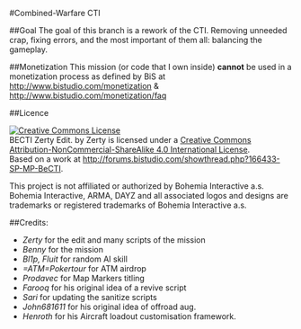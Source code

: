 #Combined-Warfare CTI

##Goal
The goal of this branch is a rework of the CTI. Removing unneeded crap, fixing errors, and the most important of them all: balancing the gameplay.

##Monetization
This mission (or code that I own inside) __cannot__ be used in a monetization process as defined by BiS at http://www.bistudio.com/monetization & http://www.bistudio.com/monetization/faq

##Licence

<a rel="license" href="http://creativecommons.org/licenses/by-nc-sa/4.0/"><img alt="Creative Commons License" style="border-width:0" src="https://i.creativecommons.org/l/by-nc-sa/4.0/88x31.png" /></a><br /><span xmlns:dct="http://purl.org/dc/terms/" property="dct:title">BECTI Zerty Edit.</span> by <span xmlns:cc="http://creativecommons.org/ns#" property="cc:attributionName">Zerty</span> is licensed under a <a rel="license" href="http://creativecommons.org/licenses/by-nc-sa/4.0/">Creative Commons Attribution-NonCommercial-ShareAlike 4.0 International License</a>.<br />Based on a work at <a xmlns:dct="http://purl.org/dc/terms/" href="http://forums.bistudio.com/showthread.php?166433-SP-MP-BeCTI" rel="dct:source">http://forums.bistudio.com/showthread.php?166433-SP-MP-BeCTI</a>.

This project is not affiliated or authorized by Bohemia Interactive a.s. Bohemia Interactive, ARMA, DAYZ and all associated logos and designs are trademarks or registered trademarks of Bohemia Interactive a.s. 

##Credits:
- *Zerty* for the edit and many scripts of the mission
- *Benny* for the mission
- *Bl1p, Fluit* for random AI skill
- *=ATM=Pokertour* for ATM airdrop
- *Prodavec* for Map Markers titling
- *Farooq* for his original idea of a revive script
- *Sari* for updating the sanitize scripts
- *John681611* for his original idea of offroad aug.
- *Henroth* for his Aircraft loadout customisation framework.
